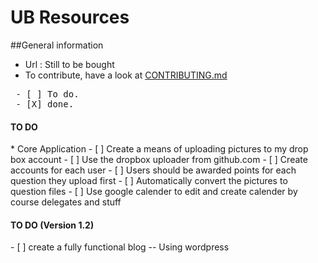 UB Resources
=========

##General information
*	Url : Still to be bought
*	To contribute, have a look at [CONTRIBUTING.md](https://github.com/najela/ubresources/blob/master/CONTRIBUTING.md)

<pre>
 - [ ] To do.
 - [X] done.
</pre>

<h4>TO DO</h4>
* Core Application
- [ ] Create a means of uploading pictures to my drop box account
- [ ] Use the dropbox uploader from github.com
- [ ] Create accounts for each user
- [ ] Users should be awarded points for each question they upload first
- [ ] Automatically convert the pictures to question files
- [ ] Use google calender to edit and create calender by course delegates and stuff

<h4>TO DO (Version 1.2) </h4>
- [ ] create a fully functional blog -- Using wordpress